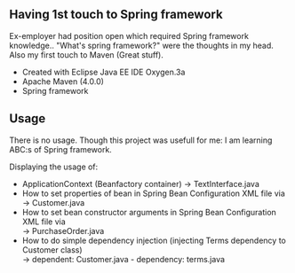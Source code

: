 ## Having 1st touch to Spring framework
Ex-employer had position open which required Spring framework knowledge.. "What's spring framework?" were the thoughts in my head.
Also my first  touch to Maven (Great stuff).

 * Created with Eclipse Java EE IDE Oxygen.3a
 * Apache Maven (4.0.0)  
 * Spring framework
 
 ## Usage
 
 There is no usage. Though this project was usefull for me:
 I am learning ABC:s of Spring framework.
 
 Displaying the usage of:
 * ApplicationContext (Beanfactory container)
  -> TextInterface.java
 * How to set properties of bean in Spring Bean Configuration XML file via <property>
  -> Customer.java
 * How to set bean constructor arguments in Spring Bean Configuration XML file via <constructor-arg>		
  -> PurchaseOrder.java
 * How to do simple dependency injection (injecting Terms dependency to Customer class)					
  -> dependent: Customer.java - dependency: terms.java
